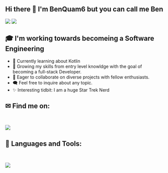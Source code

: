 ## Hi there 👋 I'm BenQuam6 but you can call me Ben  
<div>
<img src="https://visitor-badge.laobi.icu/badge?page_id=BenQuam6.BenQuam6"/> <span><img src="https://img.shields.io/github/followers/BenqQuam6?label=Followers&logo=Github"/></span>
</div>

## 🎓 I'm working towards becomeing a Software Engineering
- 🚀 Currently learning about Kotlin
- 🌿 Growing my skills from entry level knowldge with the goal of becoming a full-stack Developer.
- 🤝 Eager to collaborate on diverse projects with fellow enthusiasts.
- 🗨️ Feel free to inquire about any topic.
- ✨ Interesting tidbit: I am a huge Star Trek Nerd

## ✉ Find me on:
<br />
<p align="left">
<!--  <a href="https://www.linkedin.com/in/lucas-m-larson/" target="_blank" rel="noopener noreferrer"> 
  <img src='https://img.shields.io/badge/LinkedIn-0077B5?style=for-the-badge&logo=linkedin&logoColor=white' align='left' />
 </a> -->
 <a href="mailto:Bendquam@gmail.com"> 
  <img src='https://img.shields.io/badge/Gmail-D14836?style=for-the-badge&logo=gmail&logoColor=white' align='left' />
 </a>
</p>
<br />

## 🧰 Languages and Tools:
<br />
<p align="left">
  <a href="https://skillicons.dev">
    <img src="https://skillicons.dev/icons?i=kotlin,androidstudio,git,github" />
  </a>
</p>

<!--
<h3>🏆 My Github Stats:</h3>

<div>
<a href="https://github-readme-stats.vercel.app/api?username=LukeLarson2&theme=tokyonight">
  <img  align="left" src="https://github-readme-stats.vercel.app/api?username=LukeLarson2&count_private=true&show_icons=true&theme=tokyonight" />
</a>
<a href="https://github-readme-stats.vercel.app/api/top-langs/?username=LukeLarson2&hide=php&theme=tokyonight">
  <img align="left" src="https://github-readme-stats.vercel.app/api/top-langs/?username=LukeLarson2&hide=php&theme=tokyonight" />
</a>
</div>
-->




<!--
**LukeLarson2/LukeLarson2** is a ✨ _special_ ✨ repository because its `README.md` (this file) appears on your GitHub profile.

Here are some ideas to get you started:

- 🔭 I’m currently working on ...
- 🌱 I’m currently learning ...
- 👯 I’m looking to collaborate on ...
- 🤔 I’m looking for help with ...
- 💬 Ask me about ...
- 📫 How to reach me: ...
- 😄 Pronouns: ...
- ⚡ Fun fact: ...
-->
